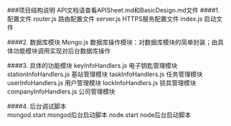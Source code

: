 ###项目结构说明
     API文档请查看APISheet.md和BasicDesign.md文件
####1. 配置文件
     router.js  路由配置文件
     server.js  HTTPS服务配置文件
     index.js  启动文件

####2. 数据库模块
     Mongo.js 数据库操作模块：对数据库模块的简单封装；由具体功能模块调用实现对后台数据库操作
  
  
####3. 具体的功能模块
     keyInfoHandlers.js  电子钥匙管理模块
     stationInfoHandlers.js  基站管理模块
     taskInfoHandlers.js  任务管理模块
     userInfoHandlers.js  用户管理模块
     lockInfoHandlers.js  锁具管理模块
     companyInfoHandlers.js  公司管理模块
     
####4. 后台调试脚本     
     mongod.start  mongod后台启动脚本
     node.start  node后台启动脚本
     

     
    
